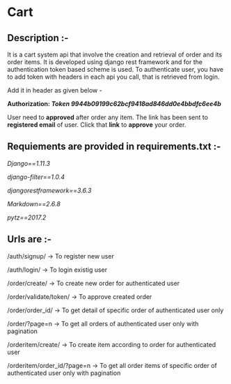 # Cart

## Description :-

It is a cart system api that involve the creation and retrieval of order and its order items.
It is developed using django rest framework and for the authentication token based scheme is used.
To authenticate user, you have to add token with headers in each api you call, that is retrieved from login.

Add it in header as given below -

__Authorization: _Token 9944b09199c62bcf9418ad846dd0e4bbdfc6ee4b___

User need to __approved__ after order any item.
The link has been sent to __registered email__ of user.
Click that __link__ to __approve__ your order.

## Requiements are provided in requirements.txt :-

_Django==1.11.3_

_django-filter==1.0.4_

_djangorestframework==3.6.3_

_Markdown==2.6.8_

_pytz==2017.2_

## Urls are :-

/auth/signup/ -> To register new user

/auth/login/ -> To login existig user

/order/create/ -> To create new order for authenticated user

/order/validate/token/ -> To approve created order

/order/order_id/ -> To get detail of specific order of authenticated user only

/order/?page=n -> To get all orders of authenticated user only with pagination

/orderitem/create/ -> To create item according to order for authenticated user

/orderitem/order_id/?page=n -> To get all order items of specific order of authenticated user only with pagination

